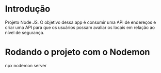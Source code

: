 # Introdução
Projeto Node JS. O objetivo dessa app é consumir uma API de endereços e criar uma API para que os usuários possam avaliar os locais em relação ao nível de segurança.

# Rodando o projeto com o Nodemon
npx nodemon server
